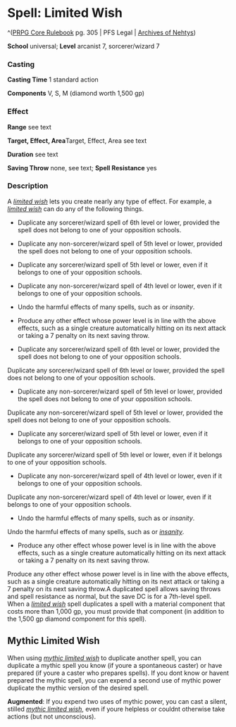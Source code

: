 # Spell: Limited Wish

^([PRPG Core Rulebook][ss-limited-wish] pg. 305 | PFS Legal | [Archives of Nehtys][sn-limited-wish])

**School** universal; **Level** arcanist 7, sorcerer/wizard 7

### Casting

**Casting Time** 1 standard action  

**Components** V, S, M (diamond worth 1,500 gp)

### Effect

**Range** see text  

**Target, Effect, Area**Target, Effect, Area see text  

**Duration** see text  

**Saving Throw** none, see text; **Spell Resistance** yes

### Description

A _[limited wish]_ lets you create nearly any type of effect. For example, a _[limited wish]_ can do any of the following things.

* Duplicate any sorcerer/wizard spell of 6th level or lower, provided the spell does not belong to one of your opposition schools.

* Duplicate any non-sorcerer/wizard spell of 5th level or lower, provided the spell does not belong to one of your opposition schools.

* Duplicate any sorcerer/wizard spell of 5th level or lower, even if it belongs to one of your opposition schools.

* Duplicate any non-sorcerer/wizard spell of 4th level or lower, even if it belongs to one of your opposition schools.

* Undo the harmful effects of many spells, such as or _insanity_.

* Produce any other effect whose power level is in line with the above effects, such as a single creature automatically hitting on its next attack or taking a 7 penalty on its next saving throw.

* Duplicate any sorcerer/wizard spell of 6th level or lower, provided the spell does not belong to one of your opposition schools.

Duplicate any sorcerer/wizard spell of 6th level or lower, provided the spell does not belong to one of your opposition schools.

* Duplicate any non-sorcerer/wizard spell of 5th level or lower, provided the spell does not belong to one of your opposition schools.

Duplicate any non-sorcerer/wizard spell of 5th level or lower, provided the spell does not belong to one of your opposition schools.

* Duplicate any sorcerer/wizard spell of 5th level or lower, even if it belongs to one of your opposition schools.

Duplicate any sorcerer/wizard spell of 5th level or lower, even if it belongs to one of your opposition schools.

* Duplicate any non-sorcerer/wizard spell of 4th level or lower, even if it belongs to one of your opposition schools.

Duplicate any non-sorcerer/wizard spell of 4th level or lower, even if it belongs to one of your opposition schools.

* Undo the harmful effects of many spells, such as or _insanity_.

Undo the harmful effects of many spells, such as or _[insanity]_.

* Produce any other effect whose power level is in line with the above effects, such as a single creature automatically hitting on its next attack or taking a 7 penalty on its next saving throw.

Produce any other effect whose power level is in line with the above effects, such as a single creature automatically hitting on its next attack or taking a 7 penalty on its next saving throw.A duplicated spell allows saving throws and spell resistance as normal, but the save DC is for a 7th-level spell. When a _[limited wish]_ spell duplicates a spell with a material component that costs more than 1,000 gp, you must provide that component (in addition to the 1,500 gp diamond component for this spell).

## Mythic Limited Wish

When using _[mythic limited wish]_ to duplicate another spell, you can duplicate a mythic spell you know (if youre a spontaneous caster) or have prepared (if youre a caster who prepares spells). If you dont know or havent prepared the mythic spell, you can expend a second use of mythic power duplicate the mythic version of the desired spell.  

**Augmented**: If you expend two uses of mythic power, you can cast a silent, stilled _[mythic limited wish]_, even if youre helpless or couldnt otherwise take actions (but not unconscious).

[ss-limited-wish]: http://paizo.com/pathfinderRPG/v57
[sn-limited-wish]: http://www.archivesofnethys.com/SpellDisplay.aspx?ItemName=Limited%20Wish
[mythic limited wish]: http://www.archivesofnethys.com/SpellDisplay.aspx?ItemName=mythic%20limited%20wish
[limited wish]: http://www.archivesofnethys.com/SpellDisplay.aspx?ItemName=limited%20wish
[insanity]: http://www.archivesofnethys.com/SpellDisplay.aspx?ItemName=insanity
